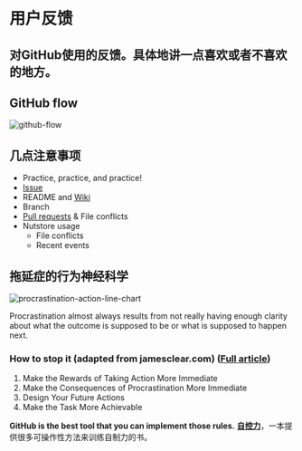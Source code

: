 # 用户反馈

## 对GitHub使用的反馈。具体地讲一点喜欢或者不喜欢的地方。

## GitHub flow

![github-flow](https://github.com/Wenlab/Template-Project-Repository/blob/presentation/References/PDFs/github-flow.jpg)

## 几点注意事项
- Practice, practice, and practice!
- [Issue](https://github.com/Wenlab/Template-Project-Repository/issues)
- README and [Wiki](https://github.com/Wenlab/Template-Project-Repository/wiki)
- Branch
- [Pull requests](https://github.com/Wenlab/Template-Project-Repository/pulls) & File conflicts
- Nutstore usage
  - File conflicts
  - Recent events

## 拖延症的行为神经科学
![procrastination-action-line-chart](https://github.com/Wenlab/Template-Project-Repository/blob/presentation/References/PDFs/procrastination-action-line-chart.jpg)

Procrastination almost always results from not really having enough clarity about what the outcome is supposed to be or what is supposed to happen next.

### How to stop it (adapted from jamesclear.com) ([Full article](https://jamesclear.com/procrastination))
1. Make the Rewards of Taking Action More Immediate
2. Make the Consequences of Procrastination More Immediate
3. Design Your Future Actions
4. Make the Task More Achievable

**GitHub is the best tool that you can implement those rules.**
[**自控力**](https://book.douban.com/subject/10786473/)，一本提供很多可操作性方法来训练自制力的书。
